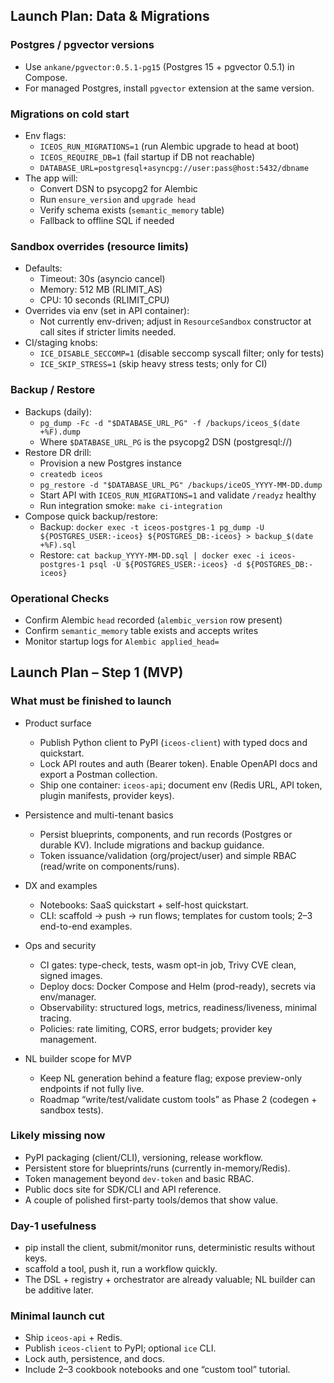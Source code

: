## Launch Plan: Data & Migrations

### Postgres / pgvector versions
- Use `ankane/pgvector:0.5.1-pg15` (Postgres 15 + pgvector 0.5.1) in Compose.
- For managed Postgres, install `pgvector` extension at the same version.

### Migrations on cold start
- Env flags:
  - `ICEOS_RUN_MIGRATIONS=1` (run Alembic upgrade to head at boot)
  - `ICEOS_REQUIRE_DB=1` (fail startup if DB not reachable)
  - `DATABASE_URL=postgresql+asyncpg://user:pass@host:5432/dbname`
- The app will:
  - Convert DSN to psycopg2 for Alembic
  - Run `ensure_version` and `upgrade head`
  - Verify schema exists (`semantic_memory` table)
  - Fallback to offline SQL if needed

### Sandbox overrides (resource limits)
- Defaults:
  - Timeout: 30s (asyncio cancel)
  - Memory: 512 MB (RLIMIT_AS)
  - CPU: 10 seconds (RLIMIT_CPU)
- Overrides via env (set in API container):
  - Not currently env-driven; adjust in `ResourceSandbox` constructor at call sites if stricter limits needed.
- CI/staging knobs:
  - `ICE_DISABLE_SECCOMP=1` (disable seccomp syscall filter; only for tests)
  - `ICE_SKIP_STRESS=1` (skip heavy stress tests; only for CI)

### Backup / Restore
- Backups (daily):
  - `pg_dump -Fc -d "$DATABASE_URL_PG" -f /backups/iceos_$(date +%F).dump`
  - Where `$DATABASE_URL_PG` is the psycopg2 DSN (postgresql://)
- Restore DR drill:
  - Provision a new Postgres instance
  - `createdb iceos`
  - `pg_restore -d "$DATABASE_URL_PG" /backups/iceOS_YYYY-MM-DD.dump`
  - Start API with `ICEOS_RUN_MIGRATIONS=1` and validate `/readyz` healthy
  - Run integration smoke: `make ci-integration`
- Compose quick backup/restore:
  - Backup: `docker exec -t iceos-postgres-1 pg_dump -U ${POSTGRES_USER:-iceos} ${POSTGRES_DB:-iceos} > backup_$(date +%F).sql`
  - Restore: `cat backup_YYYY-MM-DD.sql | docker exec -i iceos-postgres-1 psql -U ${POSTGRES_USER:-iceos} -d ${POSTGRES_DB:-iceos}`

### Operational Checks
- Confirm Alembic `head` recorded (`alembic_version` row present)
- Confirm `semantic_memory` table exists and accepts writes
- Monitor startup logs for `Alembic applied_head=`

## Launch Plan – Step 1 (MVP)

### What must be finished to launch

- Product surface
  - Publish Python client to PyPI (`iceos-client`) with typed docs and quickstart.
  - Lock API routes and auth (Bearer token). Enable OpenAPI docs and export a Postman collection.
  - Ship one container: `iceos-api`; document env (Redis URL, API token, plugin manifests, provider keys).

- Persistence and multi-tenant basics
  - Persist blueprints, components, and run records (Postgres or durable KV). Include migrations and backup guidance.
  - Token issuance/validation (org/project/user) and simple RBAC (read/write on components/runs).

- DX and examples
  - Notebooks: SaaS quickstart + self-host quickstart.
  - CLI: scaffold → push → run flows; templates for custom tools; 2–3 end-to-end examples.

- Ops and security
  - CI gates: type-check, tests, wasm opt-in job, Trivy CVE clean, signed images.
  - Deploy docs: Docker Compose and Helm (prod-ready), secrets via env/manager.
  - Observability: structured logs, metrics, readiness/liveness, minimal tracing.
  - Policies: rate limiting, CORS, error budgets; provider key management.

- NL builder scope for MVP
  - Keep NL generation behind a feature flag; expose preview-only endpoints if not fully live.
  - Roadmap “write/test/validate custom tools” as Phase 2 (codegen + sandbox tests).

### Likely missing now

- PyPI packaging (client/CLI), versioning, release workflow.
- Persistent store for blueprints/runs (currently in-memory/Redis).
- Token management beyond `dev-token` and basic RBAC.
- Public docs site for SDK/CLI and API reference.
- A couple of polished first-party tools/demos that show value.

### Day-1 usefulness

- pip install the client, submit/monitor runs, deterministic results without keys.
- scaffold a tool, push it, run a workflow quickly.
- The DSL + registry + orchestrator are already valuable; NL builder can be additive later.

### Minimal launch cut

- Ship `iceos-api` + Redis.
- Publish `iceos-client` to PyPI; optional `ice` CLI.
- Lock auth, persistence, and docs.
- Include 2–3 cookbook notebooks and one “custom tool” tutorial.
